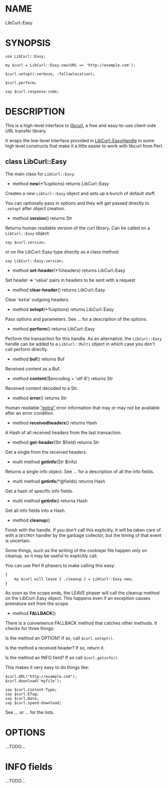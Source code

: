 NAME
====

LibCurl::Easy

SYNOPSIS
========

    use LibCurl::Easy;

    my $curl = LibCurl::Easy.new(URL => 'http://example.com');

    $curl.setopt(:verbose, :followlocation);

    $curl.perform;

    say $curl.response-code;

DESCRIPTION
===========

This is a high-level interface to [libcurl](https://curl.haxx.se/libcurl), a free and easy-to-use client-side URL transfer library.

It wraps the low-level interface provided in [LibCurl::EasyHandle](LibCurl::EasyHandle) in some high level constructs that make it a little easier to work with libcurl from Perl.

class **LibCurl::Easy**
-----------------------

The main class for `LibCurl::Easy`.

  * method **new**(*%options) returns LibCurl::Easy

Creates a new `LibCurl::Easy` object and sets up a bunch of default stuff.

You can optionally pass in options and they will get passed directly to `.setopt` after object creation.

  * method **version**() returns Str

Returns human readable version of the curl library. Can be called on a `LibCurl::Easy` object:

    say $curl.version;

or on the LibCurl::Easy type directly as a class method:

    say LibCurl::Easy.version;

  * method **set-header**(*%headers) returns LibCurl::Easy

Set header => 'value' pairs in headers to be sent with a request

  * method **clear-header**() returns LibCurl::Easy

Clear 'extra' outgoing headers.

  * method **setopt**(*%options) returns LibCurl::Easy

Pass options and parameters. See ... for a description of the options.

  * method **perform**() returns LibCurl::Easy

Perform the transaction for this handle. As an alternative, the `LibCurl::Easy` handle can be added to a `LibCurl::Multi` object in which case you don't call perform directly.

  * method **buf**() returns Buf

Received content as a Buf.

  * method **content**($encoding = 'utf-8') returns Str

Received content decoded to a Str.

  * method **error**() returns Str

Human readable ["extra"](https://curl.haxx.se/libcurl/c/CURLOPT_ERRORBUFFER.html) error information that may or may not be available after an error condition.

  * method **receivedheaders**() returns Hash

A Hash of all received headers from the last transaction.

  * method **get-header**(Str $field) returns Str

Get a single from the received headers.

  * multi method **getinfo**(Str $info)

Returns a single info object. See ... for a description of all the info fields.

  * multi method **getinfo**(*@fields) returns Hash

Get a hash of specific info fields.

  * multi method **getinfo**() returns Hash

Get all info fields into a Hash.

  * method **cleanup**()

Finish with the handle. If you don't call this explicitly, it will be taken care of with a `DESTROY` handler by the garbage collector, but the timing of that event is uncertain.

Some things, such as the writing of the cookiejar file happen only on cleanup, so it may be useful to explicitly call.

You can use Perl 6 phasers to make calling this easy:

    {
        my $curl will leave { .cleanup } = LibCurl::Easy.new;
    }

As soon as the scope ends, the LEAVE phaser will call the cleanup method on the LibCurl::Easy object. This happens even if an exception causes premature exit from the scope.

  * method **FALLBACK**()

There is a convenience FALLBACK method that catches other methods. It checks for three things:

Is the method an OPTION? If so, call `$curl.setopt()`.

Is the method a received header? If so, return it.

Is the method an INFO field? If so call `$curl.getinfo()`.

This makes it very easy to do things like:

    $curl.URL("http://example.com");
    $curl.download('myfile');

    say $curl.Content-Type;
    say $curl.ETag;
    say $curl.Date;
    say $curl.speed-download;

See ... or ... for the lists.

OPTIONS
=======

...TODO...

INFO fields
===========

...TODO...
